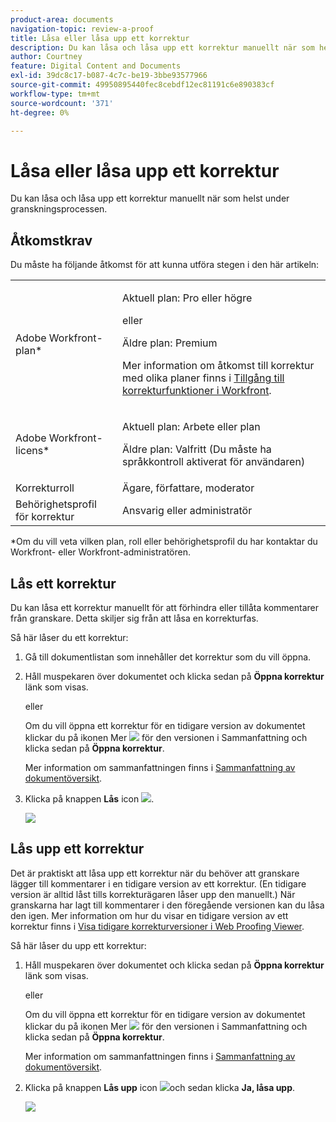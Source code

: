 ```yaml
---
product-area: documents
navigation-topic: review-a-proof
title: Låsa eller låsa upp ett korrektur
description: Du kan låsa och låsa upp ett korrektur manuellt när som helst under granskningsprocessen.
author: Courtney
feature: Digital Content and Documents
exl-id: 39dc8c17-b087-4c7c-be19-3bbe93577966
source-git-commit: 49950895440fec8cebdf12ec81191c6e890383cf
workflow-type: tm+mt
source-wordcount: '371'
ht-degree: 0%

---
```


# Låsa eller låsa upp ett korrektur

Du kan låsa och låsa upp ett korrektur manuellt när som helst under granskningsprocessen.

## Åtkomstkrav

Du måste ha följande åtkomst för att kunna utföra stegen i den här artikeln:

<table style="table-layout:auto"> 
 <col> 
 <col> 
 <tbody> 
  <tr> 
   <td role="rowheader">Adobe Workfront-plan*</td> 
   <td> <p>Aktuell plan: Pro eller högre</p> <p>eller</p> <p>Äldre plan: Premium</p> <p>Mer information om åtkomst till korrektur med olika planer finns i <a href="/help/quicksilver/administration-and-setup/manage-workfront/configure-proofing/access-to-proofing-functionality.md" class="MCXref xref">Tillgång till korrekturfunktioner i Workfront</a>.</p> </td> 
  </tr> 
  <tr> 
   <td role="rowheader">Adobe Workfront-licens*</td> 
   <td> <p>Aktuell plan: Arbete eller plan</p> <p>Äldre plan: Valfritt (Du måste ha språkkontroll aktiverat för användaren)</p> </td> 
  </tr> 
  <tr> 
   <td role="rowheader">Korrekturroll</td> 
   <td>Ägare, författare, moderator</td> 
  </tr> 
  <tr> 
   <td role="rowheader">Behörighetsprofil för korrektur </td> 
   <td>Ansvarig eller administratör</td> 
  </tr> 
 </tbody> 
</table>

&#42;Om du vill veta vilken plan, roll eller behörighetsprofil du har kontaktar du Workfront- eller Workfront-administratören.

## Lås ett korrektur

Du kan låsa ett korrektur manuellt för att förhindra eller tillåta kommentarer från granskare. Detta skiljer sig från att låsa en korrekturfas.

Så här låser du ett korrektur:

1. Gå till dokumentlistan som innehåller det korrektur som du vill öppna.
1. Håll muspekaren över dokumentet och klicka sedan på **Öppna korrektur** länk som visas.

   eller

   Om du vill öppna ett korrektur för en tidigare version av dokumentet klickar du på ikonen Mer ![](assets/more-icon.png) för den versionen i Sammanfattning och klicka sedan på **Öppna korrektur**.

   Mer information om sammanfattningen finns i [Sammanfattning av dokumentöversikt](../../../../documents/managing-documents/summary-for-documents.md).

1. Klicka på knappen **Lås** icon ![](assets/unlock-proof-icon.png).

   ![](assets/lock-proof-350x277.png)

## Lås upp ett korrektur

Det är praktiskt att låsa upp ett korrektur när du behöver att granskare lägger till kommentarer i en tidigare version av ett korrektur. (En tidigare version är alltid låst tills korrekturägaren låser upp den manuellt.) När granskarna har lagt till kommentarer i den föregående versionen kan du låsa den igen. Mer information om hur du visar en tidigare version av ett korrektur finns i [Visa tidigare korrekturversioner i Web Proofing Viewer](../../../../workfront-proof/wp-work-proofsfiles/review-proofs-wpv/view-previous-proof-versions.md).

Så här låser du upp ett korrektur:

1. Håll muspekaren över dokumentet och klicka sedan på **Öppna korrektur** länk som visas.

   eller

   Om du vill öppna ett korrektur för en tidigare version av dokumentet klickar du på ikonen Mer ![](assets/more-icon.png) för den versionen i Sammanfattning och klicka sedan på **Öppna korrektur**.

   Mer information om sammanfattningen finns i [Sammanfattning av dokumentöversikt](../../../../documents/managing-documents/summary-for-documents.md).

1. Klicka på knappen **Lås upp** icon ![](assets/unlock-proof-icon.png)och sedan klicka **Ja, låsa upp**.

   ![](assets/copy-of-unlock-proof-350x279.png)
